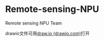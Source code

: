 # Remote-sensing-NPU

Remote sensing NPU Team


drawio文件可用[draw.io (drawio.com)](https://www.drawio.com/)打开

